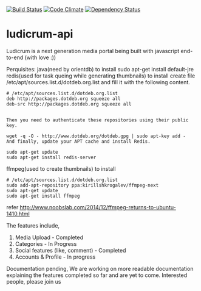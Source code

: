 [![Build Status](https://travis-ci.org/appsflare/ludicrum-api.svg?branch=master)](https://travis-ci.org/appsflare/ludicrum-api)
[![Code Climate](https://codeclimate.com/github/appsflare/ludicrum-api/badges/gpa.svg)](https://codeclimate.com/github/appsflare/ludicrum-api)
[![Dependency Status](https://david-dm.org/appsflare/ludicrum-api.svg)](https://david-dm.org/appsflare/ludicrum-api)

# ludicrum-api

Ludicrum is a next generation media portal being built with javascript end-to-end (with love :))

Perquisites:
java(need by orientdb)
 to install
  sudo apt-get install default-jre
redis(used for task queing while generating thumbnails)
  to install
    create file /etc/apt/sources.list.d/dotdeb.org.list and fill it with the following content.

    # /etc/apt/sources.list.d/dotdeb.org.list
    deb http://packages.dotdeb.org squeeze all
    deb-src http://packages.dotdeb.org squeeze all


    Then you need to authenticate these repositories using their public key.

    wget -q -O - http://www.dotdeb.org/dotdeb.gpg | sudo apt-key add -
    And finally, update your APT cache and install Redis.

    sudo apt-get update
    sudo apt-get install redis-server

ffmpeg(used to create thumbnails)
 to install


    # /etc/apt/sources.list.d/dotdeb.org.list
    sudo add-apt-repository ppa:kirillshkrogalev/ffmpeg-next
    sudo apt-get update
    sudo apt-get install ffmpeg


  refer http://www.noobslab.com/2014/12/ffmpeg-returns-to-ubuntu-1410.html


The features include,

1. Media Upload - Completed
2. Categories - In Progress
3. Social features (like, comment) - Completed
4. Accounts & Profile - In progress


Documentation pending, We are working on more readable documentation explaining the features completed so far and are yet to come.
Interested people, please join us
